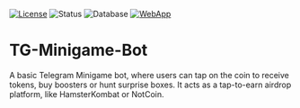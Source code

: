 [![License](https://img.shields.io/badge/License-AGPL--3.0-3c6382.svg)](https://gnu.org/licenses/agpl-3.0.en.html)
![Status](https://img.shields.io/badge/Status-In%20Progress-38ada9.svg)
![Database](https://img.shields.io/badge/Database-MongoDB-78e08f)
[![WebApp](https://img.shields.io/badge/Web%20App-Play-e58e26.svg)](https://armiro.github.io/TG-Minigame-Bot)


# TG-Minigame-Bot
A basic Telegram Minigame bot, where users can tap on the coin to receive tokens, buy boosters or hunt surprise boxes. It acts as a tap-to-earn airdrop platform, like HamsterKombat or NotCoin.
